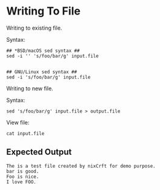 # Writing To File

Writing to existing file.

Syntax:

```
## *BSD/macOS sed syntax ##
sed -i '' 's/foo/bar/g' input.file


## GNU/Linux sed syntax ##
sed -i 's/foo/bar/g' input.file
```

Writing to new file.


Syntax:

```
sed 's/foo/bar/g' input.file > output.file
```


View file:

```
cat input.file
```

## Expected Output

```
The is a test file created by nixCrft for demo purpose.
bar is good.
Foo is nice.
I love FOO.
```
